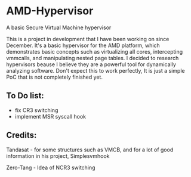 # AMD-Hypervisor
A basic Secure Virtual Machine hypervisor

This is a project in development that I have been working on since December. It's a basic hypervisor for the AMD platform, which demonstrates basic concepts such as virtualizing all cores, intercepting vmmcalls, and manipulating nested page tables. I decided to research hypervisors beause I believe they are a powerful tool for dynamically analyzing software. 
Don't expect this to work perfectly, It is just a simple PoC that is not completely finished yet. 

## To Do list:
- fix CR3 switching
- implement MSR syscall hook

## Credits:
Tandasat - for some structures such as VMCB, and for a lot of good information in his project, Simplesvmhook

Zero-Tang - Idea of NCR3 switching
